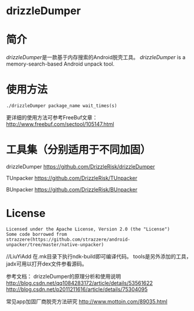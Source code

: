 drizzleDumper
===
  
          
简介
===

*drizzleDumper*是一款基于内存搜索的Android脱壳工具。
*drizzleDumper* is a memory-search-based Android unpack tool.
  
  
  
使用方法
===

    ./drizzleDumper package_name wait_times(s)

更详细的使用方法可参考FreeBuf文章：
	http://www.freebuf.com/sectool/105147.html
    
工具集（分别适用于不同加固）
===
drizzleDumper <https://github.com/DrizzleRisk/drizzleDumper>

TUnpacker <https://github.com/DrizzleRisk/TUnpacker>

BUnpacker <https://github.com/DrizzleRisk/BUnpacker>

License
===
	Licensed under the Apache License, Version 2.0 (the "License")
	Some code borrowed from strazzere(https://github.com/strazzere/android-unpacker/tree/master/native-unpacker)
	

//LiuYiAdd
在.mk目录下执行ndk-build即可编译代码。
tools是另外添加的工具，jadx可用以打开dex文件参看源码。

参考文档：
drizzleDumper的原理分析和使用说明  http://blog.csdn.net/qq1084283172/article/details/53561622
                                    http://blog.csdn.net/p2011211616/article/details/75304095
									
常见app加固厂商脱壳方法研究  http://www.mottoin.com/89035.html
